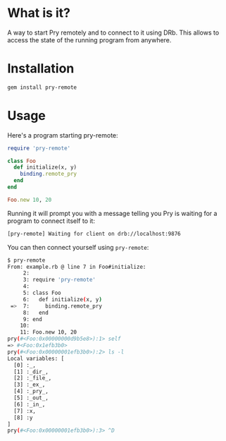 # What is it?

A way to start Pry remotely and to connect to it using DRb. This allows to
access the state of the running program from anywhere.

# Installation

```sh
gem install pry-remote
```

# Usage

Here's a program starting pry-remote:

```ruby
require 'pry-remote'

class Foo
  def initialize(x, y)
    binding.remote_pry
  end
end

Foo.new 10, 20
```

Running it will prompt you with a message telling you Pry is waiting for a
program to connect itself to it:

```sh
[pry-remote] Waiting for client on drb://localhost:9876
```

You can then connect yourself using ``pry-remote``:

```sh
$ pry-remote
From: example.rb @ line 7 in Foo#initialize:
     2:
     3: require 'pry-remote'
     4:
     5: class Foo
     6:   def initialize(x, y)
 =>  7:     binding.remote_pry
     8:   end
     9: end
    10:
    11: Foo.new 10, 20
pry(#<Foo:0x00000000d9b5e8>):1> self
=> #<Foo:0x1efb3b0>
pry(#<Foo:0x00000001efb3b0>):2> ls -l
Local variables: [
  [0] :_,
  [1] :_dir_,
  [2] :_file_,
  [3] :_ex_,
  [4] :_pry_,
  [5] :_out_,
  [6] :_in_,
  [7] :x,
  [8] :y
]
pry(#<Foo:0x00000001efb3b0>):3> ^D
```
